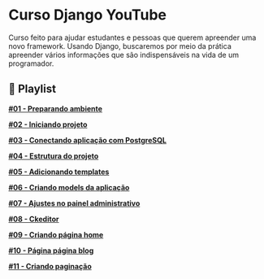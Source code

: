 # Curso Django YouTube

Curso feito para ajudar estudantes e pessoas que querem apreender uma novo framework. Usando Django, buscaremos por meio da prática apreender vários informações que são indispensáveis na vida de um programador. 

## 🎥 Playlist 

**[#01 - Preparando ambiente](https://www.youtube.com/watch?v=UVxtHjaT75Q&t=139s)**

**[#02 - Iniciando projeto ](https://youtu.be/HihkH3kBTUU)**

**[#03 - Conectando aplicação com PostgreSQL ](https://youtu.be/9OXV6qifHlU)**

**[#04 - Estrutura do projeto](https://youtu.be/742Ev2McamU)**

**[#05 - Adicionando templates](https://youtu.be/00ivmARPtGU)**

**[#06 - Criando models da aplicação](https://youtu.be/ySVq7SSem9o)**

**[#07 - Ajustes no painel administrativo](https://youtu.be/E-n_mmoZrtc)**

**[#08 - Ckeditor](https://youtu.be/PlzlZkbRyZk)**

**[#09 - Criando página home](https://youtu.be/n7CeavXAi1Y)**

**[#10 - Página página blog](https://youtu.be/HkUluOGsHE0)**

**[#11 - Criando paginação](https://youtu.be/wxY23dxwrwo)**

